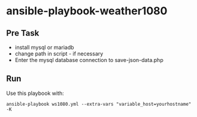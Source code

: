 # ansible-playbook-weather1080

## Pre Task

* install mysql or mariadb
* change path in script - if necessary  
* Enter the mysql database connection to save-json-data.php

## Run

Use this playbook with:

```ansible-playbook ws1080.yml --extra-vars "variable_host=yourhostname" -K```


